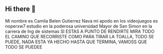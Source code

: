 ## Hi there 👋

<!--
**Camila1202perx/Camila1202perx** is a ✨ _special_ ✨ repository because its `README.md` (this file) appears on your GitHub profile.

Here are some ideas to get you started:

- 🔭 I’m currently working on ...
- 🌱 I’m currently learning ...
- 👯 I’m looking to collaborate on ...
- 🤔 I’m looking for help with ...
- 💬 Ask me about ...
- 📫 How to reach me: ...
- 😄 Pronouns: ...
- ⚡ Fun fact: ...
-->
Mi nombre es Camila Belen Gutierrez Nava 
mi apodo en los videojuegos es noperxw7
estudio en la poderosa universidad Mayor de San Simon 
en la carrera de Ing de sistemas
SI ESTAS A PUNTO DE RENDIRTE MIRA TODO EL CAMINO QUE RECORRISTE COMO PARA TIRAR LA TOALLA, TODO SE PUEDE, NADA ESTA YA HECHO HASTA QUE TERMINA, VAMOSS QUE TODO SE PUEDEE
